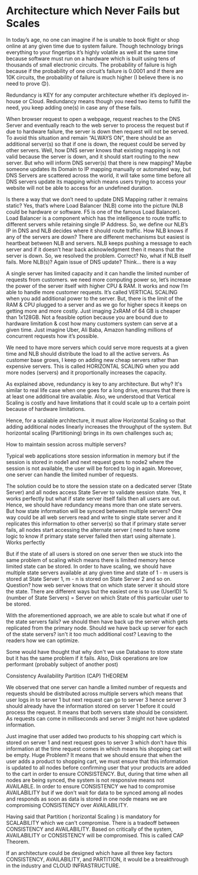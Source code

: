 <html>
<body>
<h1>Architecture which Never Fails but Scales</h1>
<p>
In today’s age, no one can imagine if he is unable to book flight or shop online at any given time due to system failure. Though technology brings everything to your fingertips it’s highly volatile as well at the same time because software must run on a hardware which is built using tens of thousands of small electronic circuits. The probability of failure is high because if the probability of one circuit’s failure is 0.0001 and if there are 10K circuits, the probability of failure is much higher (I believe there is no need to prove 😊).

Redundancy is KEY for any computer architecture whether it’s deployed in-house or Cloud. Redundancy means though you need two items to fulfill the need, you keep adding one(s) in case any of these fails.

When browser request to open a webpage, request reaches to the DNS Server and eventually reach to the web server to process the request but if due to hardware failure, the server is down then request will not be served. To avoid this situation and remain “ALWAYS ON”, there should be an additional server(s) so that if one is down, the request could be served by other servers. Well, how DNS server knows that existing mapping is not valid because the server is down, and it should start routing to the new server. But who will inform DNS server(s) that there is new mapping? Maybe someone updates its Domain to IP mapping manually or automated way, but DNS Servers are scattered across the world, it will take some time before all DNS servers update its mapping which means users trying to access your website will not be able to access for an undefined duration.

Is there a way that we don’t need to update DNS Mapping rather it remains static? Yes, that’s where Load Balancer (NLB) come into the picture (NLB could be hardware or software. F5 is one of the famous Load Balancer). Load Balancer is a component which has the intelligence to route traffic to different servers while retaining single IP Address. So, we define our NLB’s IP in DNS and NLB decides where it should route traffic. How NLB knows if any of the servers are down? There are different mechanisms but easiest is heartbeat between NLB and servers. NLB keeps pushing a message to each server and if it doesn’t hear back acknowledgment then it means that the server is down. So, we resolved the problem. Correct? No, what if NLB itself fails. More NLB(s)? Again issue of DNS update? Think…  there is a way

A single server has limited capacity and it can handle the limited number of requests from customers. we need more computing power so, let’s increase the power of the server itself with higher CPU & RAM. It works and now I’m able to handle more customer requests. It’s called VERTICAL SCALING when you add additional power to the server. But, there is the limit of the RAM & CPU plugged to a server and as we go for higher specs it keeps on getting more and more costly. Just imaging 2xRAM of 64 GB is cheaper than 1x128GB. Not a feasible option because you are bound due to hardware limitation & cost how many customers system can serve at a given time. Just imagine Uber, Ali Baba, Amazon handling millions of concurrent requests how it’s possible.

We need to have more servers which could serve more requests at a given time and NLB should distribute the load to all the active servers. As customer base grows, I keep on adding new cheap servers rather than expensive servers. This is called HORIZONTAL SCALING when you add more nodes (servers) and it proportionally increases the capacity.

</p>
<p>As explained above, redundancy is key to any architecture. But why? It's similar to real life case when one goes for a long drive, ensures that there is at least one additional tire available. Also, we understood that Vertical Scaling is costly and have limitations that it could scale up to a certain point because of hardware limitations. 

Hence, for a scalable architecture, it must allow Horizontal Scaling so that adding additional nodes linearly increases the throughput of the system. But horizontal scaling (Partitioning) brings in its own challenges such as;

How to maintain session across multiple servers?

Typical web applications store session information in memory but if the session is stored in node1 and next request goes to node2 where the session is not available, the user will be forced to log in again. Moreover, one server can handle the limited number of requests.

The solution could be to store the session state on a dedicated server (State Server) and all nodes access State Server to validate session state. Yes, it works perfectly but what if state server itself fails then all users are out. Hence, we should have redundancy means more than one state servers. But how state information will be synced between multiple servers? One way could be all web servers read and write to single state server and it replicates this information to other server(s) so that if primary state server fails, all nodes start accessing the alternate server ( need to have some logic to know if primary state server failed then start using alternate ). Works perfectly

But if the state of all users is stored on one server then we stuck into the same problem of scaling which means there is limited memory hence limited state can be stored. In order to have scaling, we should have multiple state servers available at any given time and state of 1 - m users is stored at State Server 1, m - n is stored on State Server 2 and so on. Question? how web server knows that on which state server it should store the state. There are different ways but the easiest one is to use (UserID) % (number of State Servers) =  Server on which State of this particular user to be stored. 

With the aforementioned approach, we are able to scale but what if one of the state servers fails? we should then have back up the server which gets replicated from the primary node. Should we have back up server for each of the state servers? isn't it too much additional cost? Leaving to the readers how we can optimize.

Some would have thought that why don't we use Database to store state but it has the same problem if it fails. Also, Disk operations are low performant (probably subject of another post) 

Consistency Availability Partition (CAP) THEOREM

We observed that one server can handle a limited number of requests and requests should be distributed across multiple servers which means that user logs in to server 1 but next request can go to server 3 hence server 3 should already have the information stored on server 1 before it could process the request. It means that both servers state should be consistent. As requests can come in milliseconds and server 3 might not have updated information.

Just imagine that user added two products to his shopping cart which is stored on server 1 and next request goes to server 3 which don't have this information at the time request comes in which means his shopping cart will be empty. Huge Problem? It means that we should ensure that when the user adds a product to shopping cart, we must ensure that this information is updated to all nodes before confirming user that your products are added to the cart in order to ensure CONSISTENCY. But, during that time when all nodes are being synced, the system is not responsive means not AVAILABLE. In order to ensure CONSISTENCY we had to compromise AVAILABILITY but if we don't wait for data to be synced among all nodes and responds as soon as data is stored in one node means we are compromising CONSISTENCY over AVAILABILITY.

Having said that Partition ( horizontal Scaling ) is mandatory for SCALABILITY which we can't compromise. There is a tradeoff between CONSISTENCY and AVAILABILITY. Based on critically of the system, AVAILABILITY or CONSISTENCY will be compromised. This is called CAP Theorem.

If an architecture could be designed which have all three key factors CONSISTENCY, AVAILABILITY, and PARTITION, it would be a breakthrough in the industry and CLOUD INFRASTRUCTURE. </p>
</body>
</html>